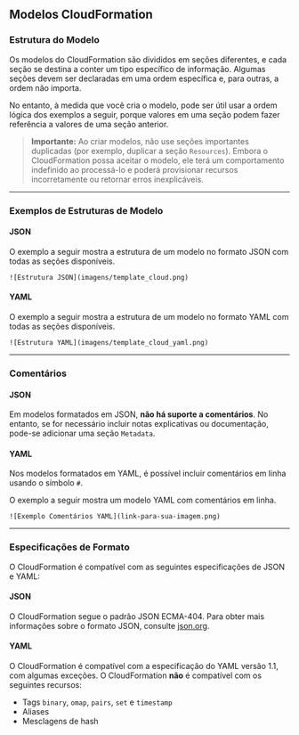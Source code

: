 ## Modelos CloudFormation

### Estrutura do Modelo

Os modelos do CloudFormation são divididos em seções diferentes, e cada seção se destina a conter um tipo específico de informação. Algumas seções devem ser declaradas em uma ordem específica e, para outras, a ordem não importa.

No entanto, à medida que você cria o modelo, pode ser útil usar a ordem lógica dos exemplos a seguir, porque valores em uma seção podem fazer referência a valores de uma seção anterior.

> **Importante:** Ao criar modelos, não use seções importantes duplicadas (por exemplo, duplicar a seção `Resources`). Embora o CloudFormation possa aceitar o modelo, ele terá um comportamento indefinido ao processá-lo e poderá provisionar recursos incorretamente ou retornar erros inexplicáveis.

-----

### Exemplos de Estruturas de Modelo

#### JSON

O exemplo a seguir mostra a estrutura de um modelo no formato JSON com todas as seções disponíveis.

```
![Estrutura JSON](imagens/template_cloud.png)
```



#### YAML

O exemplo a seguir mostra a estrutura de um modelo no formato YAML com todas as seções disponíveis.

```
![Estrutura YAML](imagens/template_cloud_yaml.png)
```

-----

### Comentários

#### JSON

Em modelos formatados em JSON, **não há suporte a comentários**. No entanto, se for necessário incluir notas explicativas ou documentação, pode-se adicionar uma seção `Metadata`.

#### YAML

Nos modelos formatados em YAML, é possível incluir comentários em linha usando o símbolo `#`.

O exemplo a seguir mostra um modelo YAML com comentários em linha.

```
![Exemplo Comentários YAML](link-para-sua-imagem.png)
```
-----

### Especificações de Formato

O CloudFormation é compatível com as seguintes especificações de JSON e YAML:

#### JSON

O CloudFormation segue o padrão JSON ECMA-404. Para obter mais informações sobre o formato JSON, consulte [json.org](http://www.json.org).

#### YAML

O CloudFormation é compatível com a especificação do YAML versão 1.1, com algumas exceções. O CloudFormation **não** é compatível com os seguintes recursos:

  * Tags `binary`, `omap`, `pairs`, `set` e `timestamp`
  * Aliases
  * Mesclagens de hash
